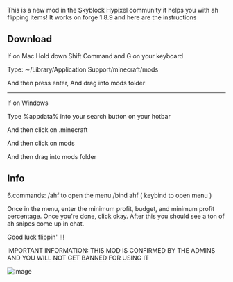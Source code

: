 This is a new mod in the Skyblock Hypixel community it helps you with ah flipping items! It works on forge 1.8.9 and here are the instructions



Download
----------------------------------------------------------------------------------------------------


 If on Mac
Hold down Shift Command and G on your keyboard 


Type: ∼/Library/Application Support/minecraft/mods


And then press enter, And drag into mods folder



------------------------------------------------------------------------------------------------------

If on Windows


Type %appdata% into your search button on your hotbar 



And then click on .minecraft 



And then click on mods

And then drag into mods folder


Info
------------------------------------------------------------------------------------------------------

6.commands: /ahf to open the menu /bind ahf ( keybind to open menu )


Once in the menu, enter the minimum profit, budget, and minimum profit percentage. Once you're done, click okay. After this you should see a ton of ah snipes come up in chat. 

Good luck flippin' !!!

IMPORTANT INFORMATION: THIS MOD IS CONFIRMED BY THE ADMINS AND YOU WILL NOT GET BANNED FOR USING IT






![image](https://user-images.githubusercontent.com/110674936/183275323-64697e3b-c6da-4302-837a-8bb530208890.png)

